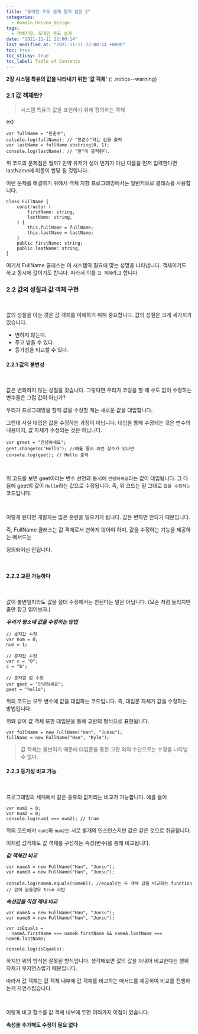 ```yaml
---
title: "도메인 주도 설계 철저 입문 2"
categories:
  - Domain_Driven_Design
tags:
  - 객체지향, 도메인 주도 설계
date: "2021-11-11 22:00:14"
last_modified_at: "2021-11-11 22:00:14 +0800"
toc: true
toc_sticky: true
toc_label: Table of Contents
---
```


**2장 시스템 특유의 값을 나타내기 위한 '값 객체'**
{: .notice--warning}

### 2.1 값 객체란?

> 시스템 특유의 값을 표현하기 위해 정의하는 객체

ex)
<br>

```tsx
var fullName = "한준수";
colsole.log(fullName); // "한준수"라는 값을 출력
var lastName = fullName.sbstring(0, 1);
console.log(lastName); // "한"이 출력된다.
```

위 코드의 문제점은 뭘까?
만약 유저가 성이 먼저가 아닌 이름을 먼저 입력한다면 lastName에 이름이 할당 될 것입니다.

이런 문제를 해결하기 위해서 객체 지향 프로그래밍에서는 일반저으로 클래스를 사용합니다.

```tsx
Class FullName {
    constructor (
        firstName: string,
        lastName: string,
    ) {
        this.fullName = fullName;
        this.lastName = lastName;
    }
    public firstName: string;
    public lastName: string;
}
```

여기서 FullName 클래스는 이 시스템의 필요에 맞는 성명을 나타냅니다.
객체이기도 하고 동시에 값이기도 합니다. 따라서 이를 `값 객체`라고 합니다.

### 2.2 값의 성질과 값 객체 구현

<br>

값의 성질을 아는 것은 값 객체를 이해하기 위해 중요합니다.
값의 성질은 크게 세가지가 있습니다.

- 변하지 않는다.
- 주고 받을 수 있다.
- 등가성을 비교할 수 있다.

#### 2.2.1 값의 불변성

<br>

값은 변화하지 않는 성질을 갖습니다.
그렇다면 우리가 코딩을 할 때 수도 없이 수정하는 변수들은 그럼 값이 아닌가?

우리가 프로그래밍을 할때 값을 수정할 때는 새로운 값을 대입합니다.

그런데 사실 대입은 값을 수정하는 과정이 아닙니다. 대입을 통해 수정되는 것은 변수의 내용이지, 값 자체가 수정되는 것은 아닙니다.

```tsx
var greet = "안녕하세요";
geet.changeTo("Hello"); //예를 들어 이런 함수가 있다면
console.log(geet); // Hello 출력
```

<br>

위 코드를 보면 geet이라는 변수 선언과 동시에 `안녕하세요`라는 값이 대입됩니다.
그 다음에 geet의 값이 `Hello`라는 값으로 수정됩니다.
즉, 위 코드는 말 그대로 `값을 수정하는` 코드입니다.

<br>

이렇게 된다면 개발자는 많은 혼란을 일으키게 됩니다. 값은 변하면 안되기 때문입니다.

즉, FullName 클래스는 값 객체로서 변하지 않아야 하며, 값을 수정하는 기능을 제공하는 메서드는

정의되어선 안됩니다.

<br>

#### 2.2.2 교환 가능하다

<br>

값이 불변일지라도 값을 절대 수정해서는 안된다는 말은 아닙니다. (모순 처럼 들리지만 좀만 참고 읽어보자.)

**_우리가 평소에 값을 수정하는 방법_**

```tsx
// 숫자값 수정
var num = 0;
num = 1;

// 문자값 수정
var c = "0";
c = "b";

// 문자열 값 수정
var geet = "안녕하세요";
geet = "hello";
```

위의 코드는 모두 변수에 값을 대입하는 코드입니다. 즉, 대입문 자체가 값을 수정하는 방법입니다.

위와 같이 값 객체 또한 대입문을 통해 교환의 형식으로 표현됩니다.

```tsx
var fullName = new FullName("Han", "Junsu");
fullName = new FullName("Han", "Kyle");
```

> 값 객체는 불변이기 때문에 대입문을 통한 교환 외의 수단으로는 수정을 나타낼 수 없다.

#### 2.2.3 등가성 비교 가능

<br>

프로그래밍의 세계에서 같은 종류의 값끼리는 비교가 가능합니다.
예를 들어

```tsx
var num1 = 0;
var num2 = 0;
console.log(num1 === num2); // true
```

위의 코드에서 `num1`와 `num2`는 서로 별개의 인스턴스지만 값은 같은 것으로 취급됩니다.

이처럼 값객체도 값 객체를 구성하는 속성(변수)를 통해 비교됩니다.

**_값 객체간 비교_**

```tsx
var nameA = new FullName("Han", "Junsu");
var nameB = new FullName("Han", "Junsu");

console.log(nameA.equals(nameB)); //equals는 두 객체 값을 비교하는 function
// 값이 같을경우 true 리턴
```

**_속성값을 직접 깨내 비교_**

```tsx
var nameA = new FullName("Han", "Junsu");
var nameB = new FullName("Han", "Junsu");

var isEquals =
  nameA.firstName === nameB.firstName && nameA.lastName === nameB.lastName;

console.log(isEquals);
```

하지만 위의 방식은 잘못된 방식입니다.
생각해보면 값의 값을 꺼내어 비교한다는 행위 자체가 부자연스럽기 때문입니다.

따라서 값 객체는 값 객체 내부에 값 객체를 비교하는 메서드를 제공하여
비교를 진행하는게 자연스럽습니다.

<br>

이렇게 비교 함수를 값 객체 내부에 두면 여러가지 이점이 있습니다.

**속성을 추가해도 수정이 필요 없다**
